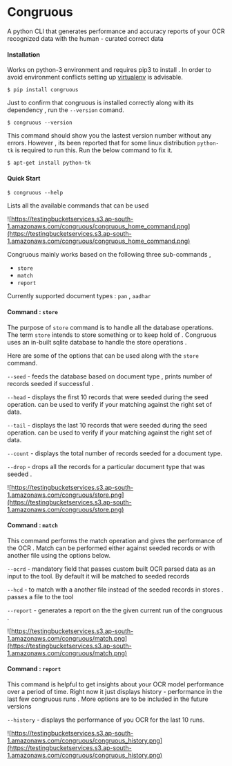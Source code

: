 # Congruous

A python CLI that generates performance and accuracy reports of your OCR recognized data with the human - curated correct data 

#### Installation 
 
 Works on python-3 environment and requires pip3 to install . In order to avoid environment conflicts setting up  [virtualenv](https://virtualenv.pypa.io/en/latest/) is advisable.
```
$ pip install congruous
```



Just to confirm that congruous is installed correctly along with its dependency , run the          ```--version``` comand. 


```
$ congruous --version
```
 This command should show you  the lastest version number without any errors. However , its 
been reported that for some linux distribution ```python-tk``` is required to run this.  Run the below  command to fix it. 

```
$ apt-get install python-tk
```

#### Quick Start
```
$ congruous --help
```
Lists all the available commands that can be used

![https://testingbucketservices.s3.ap-south-1.amazonaws.com/congruous/congruous_home_command.png](https://testingbucketservices.s3.ap-south-1.amazonaws.com/congruous/congruous_home_command.png) 

Congruous mainly works based on the following three sub-commands , 
* ```store```
*  ```match```
*  ```report```

Currently supported document types : `pan` , ```aadhar```


 #### Command : ```store``` 
 
 
The purpose of ```store``` command  is to handle all the database operations.  The term ```store```  intends to  store something or to keep hold of .  Congruous uses an in-built sqlite database to handle the store operations .

Here are some of the options that can be used along with the ```store```  command. 

```--seed```  - feeds the database based on document type , prints number of records
 seeded if successful .


```--head``` - displays the first 10 records that were seeded during the seed operation. can be used to verify if your matching against the right set of data. 
 
```--tail``` -  displays the last 10 records that were seeded during the seed operation. can be used to verify if your matching against the right set of data. 

```--count``` - displays the total number of records seeded for a document type.

```--drop```  - drops all the records for a particular document type that was seeded . 

![https://testingbucketservices.s3.ap-south-1.amazonaws.com/congruous/store.png](https://testingbucketservices.s3.ap-south-1.amazonaws.com/congruous/store.png)


 #### Command : ```match```
	
This command performs the match operation and gives the performance of the OCR . Match can be performed either against seeded records or with another file using the options below.  
 
 ```--ocrd``` -  mandatory field that passes custom built OCR parsed data as an input to the tool. By default it will be matched to seeded records
 				
```--hcd``` - to match with a another file instead of the  seeded records  in stores . passes a file to the tool 

```--report``` - generates a report on the the given current run of the congruous . 

![https://testingbucketservices.s3.ap-south-1.amazonaws.com/congruous/match.png](https://testingbucketservices.s3.ap-south-1.amazonaws.com/congruous/match.png)



#### Command : ```report```

This command is helpful to get insights about your OCR model performance over a period of time.  Right now it just displays  history - performance in the last few congruous runs . More options are to be included in the future versions

```--history```  -  displays the performance of you OCR for the last 10 runs. 


![https://testingbucketservices.s3.ap-south-1.amazonaws.com/congruous/congruous_history.png](https://testingbucketservices.s3.ap-south-1.amazonaws.com/congruous/congruous_history.png)
 


